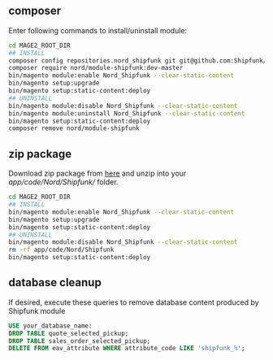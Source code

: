 composer
------------------------

Enter following commands to install/uninstall module:

```bash
cd MAGE2_ROOT_DIR
## INSTALL
composer config repositories.nord_shipfunk git git@github.com:Shipfunk/magento2-plugin.git
composer require nord/module-shipfunk:dev-master
bin/magento module:enable Nord_Shipfunk --clear-static-content
bin/magento setup:upgrade
bin/magento setup:static-content:deploy
## UNINSTALL
bin/magento module:disable Nord_Shipfunk --clear-static-content
bin/magento module:uninstall Nord_Shipfunk --clear-static-content
bin/magento setup:static-content:deploy
composer remove nord/module-shipfunk
```


zip package
------------------------

Download zip package from [here](https://github.com/Shipfunk/magento2-plugin/archive/master.zip) and unzip into your *app/code/Nord/Shipfunk/* folder.

```bash
cd MAGE2_ROOT_DIR
## INSTALL
bin/magento module:enable Nord_Shipfunk --clear-static-content
bin/magento setup:upgrade
bin/magento setup:static-content:deploy
## UNINSTALL
bin/magento module:disable Nord_Shipfunk --clear-static-content
rm -rf app/code/Nord/Shipfunk
bin/magento setup:static-content:deploy
```

database cleanup
-------------------------

If desired, execute these queries to remove database content produced by Shipfunk module

```sql
USE your_database_name:
DROP TABLE quote_selected_pickup;
DROP TABLE sales_order_selected_pickup;
DELETE FROM eav_attribute WHERE attribute_code LIKE 'shipfunk_%';
```
